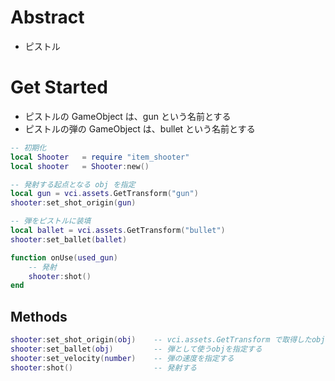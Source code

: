 # Abstract
* ピストル

# Get Started
* ピストルの GameObject は、gun という名前とする
* ピストルの弾の GameObject は、bullet という名前とする

```lua
-- 初期化
local Shooter	= require "item_shooter"
local shooter	= Shooter:new()

-- 発射する起点となる obj を指定
local gun = vci.assets.GetTransform("gun")
shooter:set_shot_origin(gun)

-- 弾をピストルに装填
local ballet = vci.assets.GetTransform("bullet")
shooter:set_ballet(ballet)

function onUse(used_gun)
	-- 発射
	shooter:shot()
end
```


## Methods
```lua
shooter:set_shot_origin(obj)	-- vci.assets.GetTransform で取得したobjを起点とする
shooter:set_ballet(obj) 		-- 弾として使うobjを指定する
shooter:set_velocity(number)	-- 弾の速度を指定する
shooter:shot()					-- 発射する
```